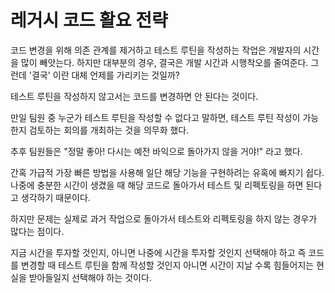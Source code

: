 # 레거시 코드 활요 전략


코드 변경을 위해 의존 관계를 제거하고 테스트 루틴을 작성하는 작업은 개발자의 시간을 많이 빼앗는다. 
하지만 대부분의 경우, 결국은 개발 시간과 시행착오를 줄여준다. 그런데 '결국' 이란 대체 언제를 가리키는 것일까?

테스트 루틴을 작성하지 않고서는 코드를 변경하면 안 된다는 것이다.

만일 팀원 중 누군가 테스트 루틴을 작성할 수 없다고 말하면, 테스트 루틴 작성이 가능한지 검토하는 회의를 개최하는 것을 의무화 했다.

추후 팀원들은 "정말 좋아! 다시는 예전 바익으로 돌아가지 않을 거야!" 라고 했다.

간혹 가급적 가장 빠른 방법을 사용해 일단 해당 기능을 구현하려는 유혹에 빠지기 쉽다. 나중에 충분한 시간이 생겼을 때 해당 코드로 돌아가서 테스트 및 리펙토링을 하면 된다고 생각하기 때문이다.

하지만 문제는 실제로 과거 작업으로 돌아가서 테스트와 리펙토링을 하지 않는 경우가 많다는 점이다. 

지금 시간을 투자할 것인지, 아니면 나중에 시간을 투자할 것인지 선택해야 하고 즉 코드를 변경할 때 테스트 루틴을 함께 작성할 것인지 아니면 시간이 지날 수록 힘들어지는 현실을 받아들일지 선택해야 하는 것이다.

